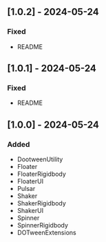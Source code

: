 ## [1.0.2] - 2024-05-24

### Fixed

- README

## [1.0.1] - 2024-05-24

### Fixed

- README

## [1.0.0] - 2024-05-24

### Added

- DootweenUtility
- Floater
- FloaterRigidbody
- FloaterUI
- Pulsar
- Shaker
- ShakerRigidbody
- ShakerUI
- Spinner
- SpinnerRigidbody
- DOTweenExtensions